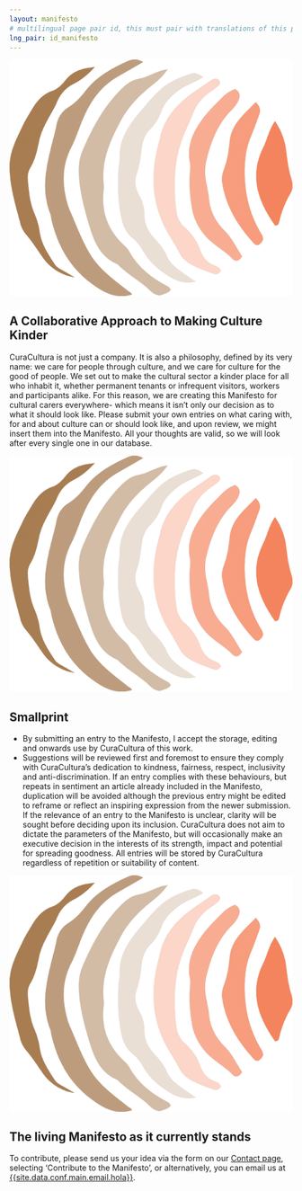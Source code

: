 ```yaml
---
layout: manifesto
# multilingual page pair id, this must pair with translations of this page. (This name must be unique)
lng_pair: id_manifesto
---
```

<div class="padding-container even-background">
    <div>
        <div class="photoTitle">
            <img class="imgTitles" src="/assets/img/default/logo.webp" alt="Logo image">
            <h2 class="title2">A Collaborative Approach to Making Culture Kinder</h2>
        </div>
        <p>CuraCultura is not just a company. It is also a philosophy, defined by its very name: we care for people through culture, and we care for culture for the good of people. We set out to make the cultural sector a kinder place for all who inhabit it, whether permanent tenants or infrequent visitors, workers and participants alike. For this reason, we are creating this Manifesto for cultural carers everywhere- which means it isn’t only our decision as to what it should look like. Please submit your own entries on what caring with, for and about culture can or should look like, and upon review, we might insert them into the Manifesto. All your thoughts are valid, so we will look after every single one in our database.</p>
    </div>
    <div>
        <div class="photoTitle">
            <img class="imgTitles" src="/assets/img/default/logo.webp" alt="Logo image">
            <h2 class="title2">Smallprint</h2>
        </div>
        <ul id="smallprint">
            <li>By submitting an entry to the Manifesto, I accept the storage, editing and onwards use by CuraCultura of this work. </li>
            <li>Suggestions will be reviewed first and foremost to ensure they comply with CuraCultura’s dedication to kindness, fairness, respect, inclusivity and anti-discrimination. If an entry complies with these behaviours, but repeats in sentiment an article already included in the Manifesto, duplication will be avoided although the previous entry might be edited to reframe or reflect an inspiring expression from the newer submission. If the relevance of an entry to the Manifesto is unclear, clarity will be sought before deciding upon its inclusion. CuraCultura does not aim to dictate the parameters of the Manifesto, but will occasionally make an executive decision in the interests of its strength, impact and potential for spreading goodness. All entries will be stored by CuraCultura regardless of repetition or suitability of content. </li>
        </ul>
    </div>
    <div>
        <div class="photoTitle">
            <img class="imgTitles" src="/assets/img/default/logo.webp" alt="Logo image">
            <h2 class="title2">The living Manifesto as it currently stands</h2>
        </div>
        <p>To contribute, please send us your idea via the form on our <a class="link" href="./contact">Contact page</a>, selecting ‘Contribute to the Manifesto’, or alternatively, you can email us at <a class="link" href="mailto:{{site.data.conf.main.email.hola}}">{{site.data.conf.main.email.hola}}</a>.</p>
    </div>
</div>
